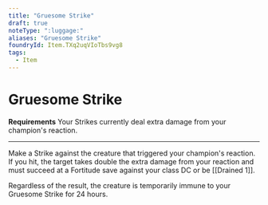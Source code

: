 ```yaml
---
title: "Gruesome Strike"
draft: true
noteType: ":luggage:"
aliases: "Gruesome Strike"
foundryId: Item.TXq2uqVIoTbs9vg8
tags:
  - Item
---
```


# Gruesome Strike

**Requirements** Your Strikes currently deal extra damage from your champion's reaction.

* * *

Make a Strike against the creature that triggered your champion's reaction. If you hit, the target takes double the extra damage from your reaction and must succeed at a Fortitude save against your class DC or be [[Drained 1]].

Regardless of the result, the creature is temporarily immune to your Gruesome Strike for 24 hours.
